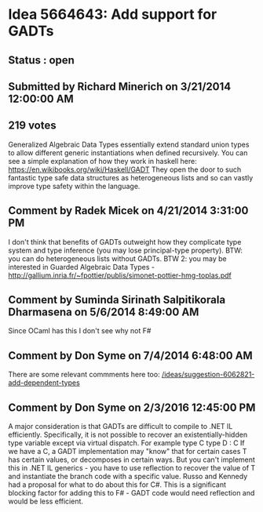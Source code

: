 # Idea 5664643: Add support for GADTs #

## Status : open

## Submitted by Richard Minerich on 3/21/2014 12:00:00 AM

## 219 votes

Generalized Algebraic Data Types essentially extend standard union types to allow different generic instantiations when defined recursively.
You can see a simple explanation of how they work in haskell here: https://en.wikibooks.org/wiki/Haskell/GADT
They open the door to such fantastic type safe data structures as heterogeneous lists and so can vastly improve type safety within the language.


## Comment by Radek Micek on 4/21/2014 3:31:00 PM

I don't think that benefits of GADTs outweight how they complicate type system and type inference (you may lose principal-type property).
BTW: you can do heterogeneous lists without GADTs.
BTW 2: you may be interested in Guarded Algebraic Data Types - http://gallium.inria.fr/~fpottier/publis/simonet-pottier-hmg-toplas.pdf

## Comment by Suminda Sirinath Salpitikorala Dharmasena on 5/6/2014 8:49:00 AM

Since OCaml has this I don't see why not F#

## Comment by Don Syme on 7/4/2014 6:48:00 AM

There are some relevant commments here too: [/ideas/suggestion-6062821-add-dependent-types](/ideas/suggestion-6062821-add-dependent-types.md)

## Comment by Don Syme on 2/3/2016 12:45:00 PM

A major consideration is that GADTs are difficult to compile to .NET IL efficiently. Specifically, it is not possible to recover an existentially-hidden type variable except via virtual dispatch. For example
type C
type D<T> : C
If we have a C, a GADT implementation may "know" that for certain cases T has certain values, or decomposes in certain ways. But you can't implement this in .NET IL generics - you have to use reflection to recover the value of T and instantiate the branch code with a specific value. Russo and Kennedy had a proposal for what to do about this for C#.
This is a significant blocking factor for adding this to F# - GADT code would need reflection and would be less efficient.
